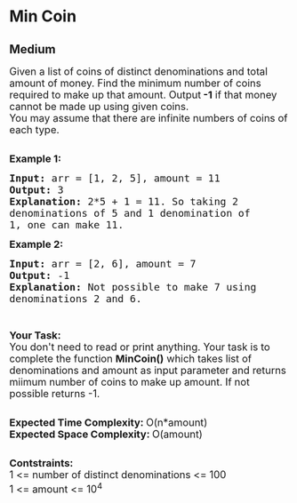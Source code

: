 # Min Coin
## Medium 
<div class="problem-statement">
                <p></p><p><span style="font-size:18px">Given a list of coins of distinct denominations and total amount of money. Find&nbsp;the minimum number of coins required to make up that amount. Output<strong> -1</strong> if that money cannot be made up using given coins.<br>
You may assume that there are infinite numbers of coins of each type.</span><br>
&nbsp;</p>

<p><span style="font-size:18px"><strong>Example 1:</strong></span></p>

<pre><span style="font-size:18px"><strong>Input: </strong>arr = [1, 2, 5], amount = 11
<strong>Output: </strong>3
<strong>Explanation: </strong>2*5 + 1 = 11. So taking 2 
denominations of 5 and 1 denomination of  
1, </span><span style="font-size:18px">one can make 11.</span>
</pre>

<p><span style="font-size:18px"><strong>Example 2:</strong></span></p>

<pre><strong><span style="font-size:18px">Input: </span></strong><span style="font-size:18px">arr = [2, 6], amount = 7
<strong>Output: </strong>-1
<strong>Explanation: </strong>Not possible to make 7 using 
denominations 2 and 6.</span>
</pre>

<p>&nbsp;</p>

<p><span style="font-size:18px"><strong>Your Task:</strong><br>
You don't need to read or print anything. Your task is to complete the function&nbsp;<strong>MinCoin()</strong>&nbsp;which takes list of denominations and amount as input parameter and returns miimum number of coins to make up amount. If not possible returns -1.</span><br>
&nbsp;</p>

<p><span style="font-size:18px"><strong>Expected Time Complexity:&nbsp;</strong>O(n*amount)<br>
<strong>Expected Space Complexity:&nbsp;</strong>O(amount)</span><br>
&nbsp;</p>

<p><span style="font-size:18px"><strong>Contstraints:</strong><br>
1 &lt;= number of distinct denominations&nbsp;&lt;= 100</span><br>
<span style="font-size:18px">1 &lt;= amount &lt;= 10<sup>4</sup></span></p>
 <p></p>
            </div>